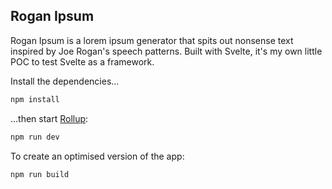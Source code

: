 ## Rogan Ipsum

Rogan Ipsum is a lorem ipsum generator that spits out nonsense text inspired by Joe Rogan's speech patterns. Built with Svelte, it's my own little POC to test Svelte as a framework.

Install the dependencies...

```bash
npm install
```

...then start [Rollup](https://rollupjs.org):

```bash
npm run dev
```

To create an optimised version of the app:

```bash
npm run build
```

